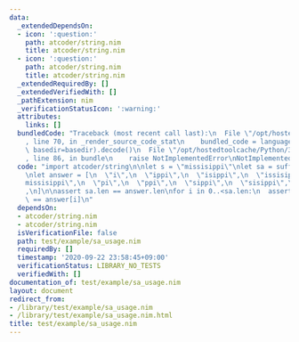 ```yaml
---
data:
  _extendedDependsOn:
  - icon: ':question:'
    path: atcoder/string.nim
    title: atcoder/string.nim
  - icon: ':question:'
    path: atcoder/string.nim
    title: atcoder/string.nim
  _extendedRequiredBy: []
  _extendedVerifiedWith: []
  _pathExtension: nim
  _verificationStatusIcon: ':warning:'
  attributes:
    links: []
  bundledCode: "Traceback (most recent call last):\n  File \"/opt/hostedtoolcache/Python/3.8.5/x64/lib/python3.8/site-packages/onlinejudge_verify/documentation/build.py\"\
    , line 70, in _render_source_code_stat\n    bundled_code = language.bundle(stat.path,\
    \ basedir=basedir).decode()\n  File \"/opt/hostedtoolcache/Python/3.8.5/x64/lib/python3.8/site-packages/onlinejudge_verify/languages/nim.py\"\
    , line 86, in bundle\n    raise NotImplementedError\nNotImplementedError\n"
  code: "import atcoder/string\n\nlet s = \"missisippi\"\nlet sa = suffix_array(s)\n\
    \nlet answer = [\n  \"i\",\n  \"ippi\",\n  \"isippi\",\n  \"issisippi\",\n  \"\
    missisippi\",\n  \"pi\",\n  \"ppi\",\n  \"sippi\",\n  \"sisippi\",\n  \"ssisippi\"\
    ,\n]\n\nassert sa.len == answer.len\nfor i in 0..<sa.len:\n  assert s[sa[i]..^1]\
    \ == answer[i]\n"
  dependsOn:
  - atcoder/string.nim
  - atcoder/string.nim
  isVerificationFile: false
  path: test/example/sa_usage.nim
  requiredBy: []
  timestamp: '2020-09-22 23:58:45+09:00'
  verificationStatus: LIBRARY_NO_TESTS
  verifiedWith: []
documentation_of: test/example/sa_usage.nim
layout: document
redirect_from:
- /library/test/example/sa_usage.nim
- /library/test/example/sa_usage.nim.html
title: test/example/sa_usage.nim
---
```

